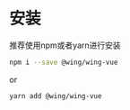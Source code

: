 # 安装

推荐使用npm或者yarn进行安装
```bash
npm i --save @wing/wing-vue
```
or
```bash
yarn add @wing/wing-vue
```
